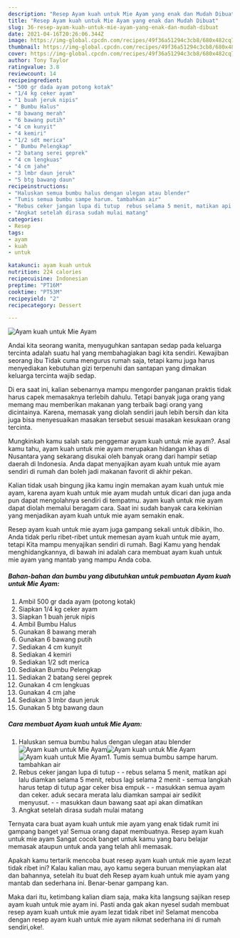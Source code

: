```yaml
---
description: "Resep Ayam kuah untuk Mie Ayam yang enak dan Mudah Dibuat"
title: "Resep Ayam kuah untuk Mie Ayam yang enak dan Mudah Dibuat"
slug: 36-resep-ayam-kuah-untuk-mie-ayam-yang-enak-dan-mudah-dibuat
date: 2021-04-16T20:26:06.344Z
image: https://img-global.cpcdn.com/recipes/49f36a51294c3cb8/680x482cq70/ayam-kuah-untuk-mie-ayam-foto-resep-utama.jpg
thumbnail: https://img-global.cpcdn.com/recipes/49f36a51294c3cb8/680x482cq70/ayam-kuah-untuk-mie-ayam-foto-resep-utama.jpg
cover: https://img-global.cpcdn.com/recipes/49f36a51294c3cb8/680x482cq70/ayam-kuah-untuk-mie-ayam-foto-resep-utama.jpg
author: Tony Taylor
ratingvalue: 3.8
reviewcount: 14
recipeingredient:
- "500 gr dada ayam potong kotak"
- "1/4 kg ceker ayam"
- "1 buah jeruk nipis"
- " Bumbu Halus"
- "8 bawang merah"
- "6 bawang putih"
- "4 cm kunyit"
- "4 kemiri"
- "1/2 sdt merica"
- " Bumbu Pelengkap"
- "2 batang serei geprek"
- "4 cm lengkuas"
- "4 cm jahe"
- "3 lmbr daun jeruk"
- "5 btg bawang daun"
recipeinstructions:
- "Haluskan semua bumbu halus dengan ulegan atau blender"
- "Tumis semua bumbu sampe harum. tambahkan air"
- "Rebus ceker jangan lupa di tutup  rebus selama 5 menit, matikan api lalu diamkan selama 5 menit, rebus lagi selama 2 menit  semua langkah harus tetap di tutup agar ceker bisa empuk  masukkan semua ayam dan ceker. aduk secara merata lalu diamkan sampai air sedikit menyusut.  masukkan daun bawang saat api akan dimatikan"
- "Angkat setelah dirasa sudah mulai matang"
categories:
- Resep
tags:
- ayam
- kuah
- untuk

katakunci: ayam kuah untuk 
nutrition: 224 calories
recipecuisine: Indonesian
preptime: "PT16M"
cooktime: "PT53M"
recipeyield: "2"
recipecategory: Dessert

---
```



![Ayam kuah untuk Mie Ayam](https://img-global.cpcdn.com/recipes/49f36a51294c3cb8/680x482cq70/ayam-kuah-untuk-mie-ayam-foto-resep-utama.jpg)

Andai kita seorang wanita, menyuguhkan santapan sedap pada keluarga tercinta adalah suatu hal yang membahagiakan bagi kita sendiri. Kewajiban seorang ibu Tidak cuma mengurus rumah saja, tetapi kamu juga harus menyediakan kebutuhan gizi terpenuhi dan santapan yang dimakan keluarga tercinta wajib sedap.

Di era  saat ini, kalian sebenarnya mampu mengorder panganan praktis tidak harus capek memasaknya terlebih dahulu. Tetapi banyak juga orang yang memang mau memberikan makanan yang terbaik bagi orang yang dicintainya. Karena, memasak yang diolah sendiri jauh lebih bersih dan kita juga bisa menyesuaikan masakan tersebut sesuai masakan kesukaan orang tercinta. 



Mungkinkah kamu salah satu penggemar ayam kuah untuk mie ayam?. Asal kamu tahu, ayam kuah untuk mie ayam merupakan hidangan khas di Nusantara yang sekarang disukai oleh banyak orang dari hampir setiap daerah di Indonesia. Anda dapat menyajikan ayam kuah untuk mie ayam sendiri di rumah dan boleh jadi makanan favorit di akhir pekan.

Kalian tidak usah bingung jika kamu ingin memakan ayam kuah untuk mie ayam, karena ayam kuah untuk mie ayam mudah untuk dicari dan juga anda pun dapat mengolahnya sendiri di tempatmu. ayam kuah untuk mie ayam dapat diolah memalui beragam cara. Saat ini sudah banyak cara kekinian yang menjadikan ayam kuah untuk mie ayam semakin enak.

Resep ayam kuah untuk mie ayam juga gampang sekali untuk dibikin, lho. Anda tidak perlu ribet-ribet untuk memesan ayam kuah untuk mie ayam, tetapi Kita mampu menyajikan sendiri di rumah. Bagi Kamu yang hendak menghidangkannya, di bawah ini adalah cara membuat ayam kuah untuk mie ayam yang mantab yang mampu Anda coba.

<!--inarticleads1-->

##### Bahan-bahan dan bumbu yang dibutuhkan untuk pembuatan Ayam kuah untuk Mie Ayam:

1. Ambil 500 gr dada ayam (potong kotak)
1. Siapkan 1/4 kg ceker ayam
1. Siapkan 1 buah jeruk nipis
1. Ambil  Bumbu Halus
1. Gunakan 8 bawang merah
1. Gunakan 6 bawang putih
1. Sediakan 4 cm kunyit
1. Sediakan 4 kemiri
1. Sediakan 1/2 sdt merica
1. Sediakan  Bumbu Pelengkap
1. Sediakan 2 batang serei geprek
1. Gunakan 4 cm lengkuas
1. Gunakan 4 cm jahe
1. Sediakan 3 lmbr daun jeruk
1. Gunakan 5 btg bawang daun




<!--inarticleads2-->

##### Cara membuat Ayam kuah untuk Mie Ayam:

1. Haluskan semua bumbu halus dengan ulegan atau blender
<img src="https://img-global.cpcdn.com/steps/a1d39bc71bb7da1d/160x128cq70/ayam-kuah-untuk-mie-ayam-langkah-memasak-1-foto.jpg" alt="Ayam kuah untuk Mie Ayam"><img src="https://img-global.cpcdn.com/steps/1f22ac2fbbad6a3f/160x128cq70/ayam-kuah-untuk-mie-ayam-langkah-memasak-1-foto.jpg" alt="Ayam kuah untuk Mie Ayam"><img src="https://img-global.cpcdn.com/steps/b20626ad83f38083/160x128cq70/ayam-kuah-untuk-mie-ayam-langkah-memasak-1-foto.jpg" alt="Ayam kuah untuk Mie Ayam">1. Tumis semua bumbu sampe harum. tambahkan air
1. Rebus ceker jangan lupa di tutup -  - rebus selama 5 menit, matikan api lalu diamkan selama 5 menit, rebus lagi selama 2 menit  - semua langkah harus tetap di tutup agar ceker bisa empuk -  - masukkan semua ayam dan ceker. aduk secara merata lalu diamkan sampai air sedikit menyusut. -  - masukkan daun bawang saat api akan dimatikan
1. Angkat setelah dirasa sudah mulai matang




Ternyata cara buat ayam kuah untuk mie ayam yang enak tidak rumit ini gampang banget ya! Semua orang dapat membuatnya. Resep ayam kuah untuk mie ayam Sangat cocok banget untuk kamu yang baru belajar memasak ataupun untuk anda yang telah ahli memasak.

Apakah kamu tertarik mencoba buat resep ayam kuah untuk mie ayam lezat tidak ribet ini? Kalau kalian mau, ayo kamu segera buruan menyiapkan alat dan bahannya, setelah itu buat deh Resep ayam kuah untuk mie ayam yang mantab dan sederhana ini. Benar-benar gampang kan. 

Maka dari itu, ketimbang kalian diam saja, maka kita langsung sajikan resep ayam kuah untuk mie ayam ini. Pasti anda gak akan nyesel sudah membuat resep ayam kuah untuk mie ayam lezat tidak ribet ini! Selamat mencoba dengan resep ayam kuah untuk mie ayam nikmat sederhana ini di rumah sendiri,oke!.

